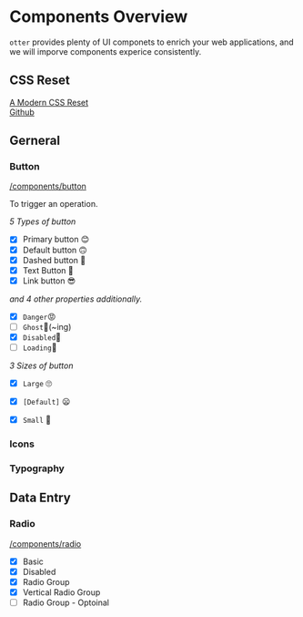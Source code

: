# Components Overview

`otter` provides plenty of UI componets to enrich your web applications, and we will imporve components experice consistently.

## CSS Reset

[A Modern CSS Reset](https://piccalil.li/blog/a-modern-css-reset/, "Andy Bell link")   
[Github](https://github.com/hankchizljaw/modern-css-reset, "Github Repositories")

## Gerneral

### Button

[/components/button](https://github.com/sogyeokdong9/otter/tree/main/components/button, "Path")

To trigger an operation.

*5 Types of button*

- [X] Primary button 😊
- [X] Default button 🙃
- [X] Dashed button 🤪
- [X] Text Button 🤨
- [X] Link button 😎

*and 4 other properties additionally.*

- [X] `Danger`😡
- [ ] `Ghost`👻(~ing)
- [X] `Disabled`🥶
- [ ] `Loading`🤩

*3 Sizes of button*

- [X] `Large` 🙄
- [X] `[Default]` 😦
- [X] `Small` 🥱


### Icons

### Typography

## Data Entry

### Radio

[/components/radio](https://github.com/sogyeokdong9/otter/tree/main/components/button, "Path")

- [X] Basic
- [X] Disabled
- [X] Radio Group
- [X] Vertical Radio Group
- [ ] Radio Group - Optoinal
